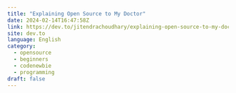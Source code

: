 ```yaml
---
title: "Explaining Open Source to My Doctor"
date: 2024-02-14T16:47:58Z
link: https://dev.to/jitendrachoudhary/explaining-open-source-to-my-doctor-4e5a?utm_medium=RSS&utm_source=news.12bit.vn
site: dev.to
language: English
category:
  - opensource
  - beginners
  - codenewbie
  - programming
draft: false
---
```

